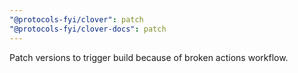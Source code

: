 ```yaml
---
"@protocols-fyi/clover": patch
"@protocols-fyi/clover-docs": patch
---
```


Patch versions to trigger build because of broken actions workflow.
